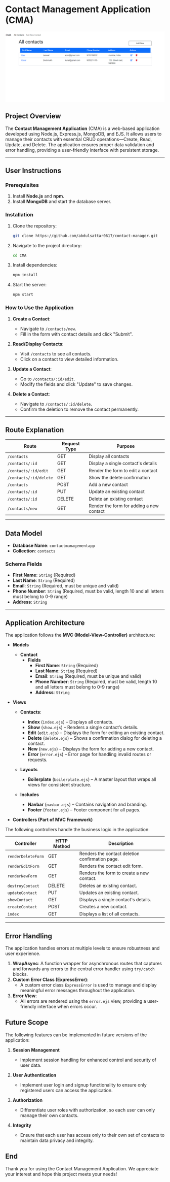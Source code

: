 # **Contact Management Application (CMA)**

![App Poster](./app_poster.png)


## **Project Overview**

The **Contact Management Application** (CMA) is a web-based application developed using Node.js, Express.js, MongoDB, and EJS. It allows users to manage their contacts with essential CRUD operations—Create, Read, Update, and Delete. The application ensures proper data validation and error handling, providing a user-friendly interface with persistent storage.

---

## **User Instructions**

### **Prerequisites**

1. Install **Node.js** and **npm**.
2. Install **MongoDB** and start the database server.

### **Installation**

1. Clone the repository:
   ```bash
   git clone https://github.com/abdulsattar0617/contact-manager.git
   ```
2. Navigate to the project directory:
   ```bash
   cd CMA
   ```
3. Install dependencies:
   ```bash
   npm install
   ```
4. Start the server:
   ```bash
   npm start
   ```

### **How to Use the Application**

1. **Create a Contact**:
   - Navigate to `/contacts/new`.
   - Fill in the form with contact details and click "Submit".
2. **Read/Display Contacts**:

   - Visit `/contacts` to see all contacts.
   - Click on a contact to view detailed information.

3. **Update a Contact**:

   - Go to `/contacts/:id/edit`.
   - Modify the fields and click "Update" to save changes.

4. **Delete a Contact**:
   - Navigate to `/contacts/:id/delete`.
   - Confirm the deletion to remove the contact permanently.

---

## **Route Explanation**

| **Route**              | **Request Type** | **Purpose**                              |
| ---------------------- | ---------------- | ---------------------------------------- |
| `/contacts`            | GET              | Display all contacts                     |
| `/contacts/:id`        | GET              | Display a single contact's details       |
| `/contacts/:id/edit`   | GET              | Render the form to edit a contact        |
| `/contacts/:id/delete` | GET              | Show the delete confirmation             |
| `/contacts`            | POST             | Add a new contact                        |
| `/contacts/:id`        | PUT              | Update an existing contact               |
| `/contacts/:id`        | DELETE           | Delete an existing contact               |
| `/contacts/new`        | GET              | Render the form for adding a new contact |

---

## **Data Model**

- **Database Name**: `contactmanagementapp`
- **Collection**: `contacts`

### **Schema Fields**

- **First Name**: `String` (Required)
- **Last Name**: `String` (Required)
- **Email**: `String` (Required, must be unique and valid)
- **Phone Number**: `String` (Required, must be valid, length 10 and all letters must belong to 0-9 range)
- **Address**: `String`

---

## **Application Architecture**

The application follows the **MVC (Model-View-Controller)** architecture:

- **Models**

  - **Contact**
    - **Fields**
      - **First Name**: `String` (Required)
      - **Last Name**: `String` (Required)
      - **Email**: `String` (Required, must be unique and valid)
      - **Phone Number**: `String` (Required, must be valid, length 10 and all letters must belong to 0-9 range)
      - **Address**: `String`

- **Views**

  - **Contacts**:

    - **Index** (`index.ejs`) – Displays all contacts.
    - **Show** (`show.ejs`) – Renders a single contact’s details.
    - **Edit** (`edit.ejs`) – Displays the form for editing an existing contact.
    - **Delete** (`delete.ejs`) – Shows a confirmation dialog for deleting a contact.
    - **New** (`new.ejs`) – Displays the form for adding a new contact.
    - **Error** (`error.ejs`) – Error page for handling invalid routes or requests.

  - **Layouts**

    - **Boilerplate** (`boilerplate.ejs`) – A master layout that wraps all views for consistent structure.

  - **Includes**
    - **Navbar** (`navbar.ejs`) – Contains navigation and branding.
    - **Footer** (`footer.ejs`) – Footer component for all pages.

- **Controllers (Part of MVC Framework)**

The following controllers handle the business logic in the application:

| **Controller**     | **HTTP Method** | **Description**                                 |
| ------------------ | --------------- | ----------------------------------------------- |
| `renderDeleteForm` | GET             | Renders the contact deletion confirmation page. |
| `renderEditForm`   | GET             | Renders the contact edit form.                  |
| `renderNewForm`    | GET             | Renders the form to create a new contact.       |
| `destroyContact`   | DELETE          | Deletes an existing contact.                    |
| `updateContact`    | PUT             | Updates an existing contact.                    |
| `showContact`      | GET             | Displays a single contact's details.            |
| `createContact`    | POST            | Creates a new contact.                          |
| `index`            | GET             | Displays a list of all contacts.                |

---

## **Error Handling**

The application handles errors at multiple levels to ensure robustness and user experience.

1. **WrapAsync**: A function wrapper for asynchronous routes that captures and forwards any errors to the central error handler using `try/catch` blocks.
2. **Custom Error Class (ExpressError)**:
   - A custom error class `ExpressError` is used to manage and display meaningful error messages throughout the application.
3. **Error View**:
   - All errors are rendered using the `error.ejs` view, providing a user-friendly interface when errors occur.

## **Future Scope**

The following features can be implemented in future versions of the application:

1. **Session Management**

   - Implement session handling for enhanced control and security of user data.

2. **User Authentication**

   - Implement user login and signup functionality to ensure only registered users can access the application.

3. **Authorization**
   - Differentiate user roles with authorization, so each user can only manage their own contacts.
4. **Integrity**
   - Ensure that each user has access only to their own set of contacts to maintain data privacy and integrity.

## **End**

Thank you for using the Contact Management Application. We appreciate your interest and hope this project meets your needs!
